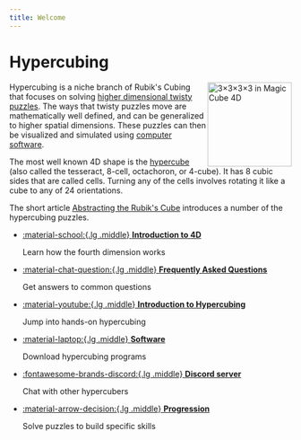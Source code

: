 ```yaml
---
title: Welcome
---
```


<meta property="og:type" content="website">
<meta property="og:title" content="Hypercubing Wiki" />
<meta property="og:description" content="Learn everything about higher dimensional twisty puzzle solving, including history, records, puzzles, tutorials, resources, and more." />
<meta property="og:url" content="https://hypercubing.xyz/" />
<meta property="og:image" content="https://assets.hypercubing.xyz/img/virt/mc4d_3x3x3x3.png" />

# Hypercubing

<a href="/puzzles/3x3x3x3"><img src="https://assets.hypercubing.xyz/img/virt/mc4d_3x3x3x3.png" alt="3&times;3&times;3&times;3 in Magic Cube 4D" width="150" align="right"></a>

Hypercubing is a niche branch of Rubik's Cubing that focuses on solving [higher dimensional twisty puzzles](https://en.wikipedia.org/wiki/N-dimensional_sequential_move_puzzle). The ways that twisty puzzles move are mathematically well defined, and can be generalized to higher spatial dimensions. These puzzles can then be visualized and simulated using [computer software](/software/index.md).

The most well known 4D shape is the [hypercube](https://en.wikipedia.org/wiki/Tesseract) (also called the tesseract, 8-cell, octachoron, or 4-cube). It has 8 cubic sides that are called cells. Turning any of the cells involves rotating it like a cube to any of 24 orientations.

The short article [Abstracting the Rubik's Cube](https://www.maa.org/sites/default/files/pdf/Mathhorizons/pdfs/AbstractingRubiks_MH_25.4.18.pdf) introduces a number of the hypercubing puzzles.

<div class="grid cards" markdown>

-   [:material-school:{.lg .middle} **Introduction to 4D**](intro-4d.md)

    Learn how the fourth dimension works

-   [:material-chat-question:{.lg .middle} **Frequently Asked Questions**](faq.md)

    Get answers to common questions

-   [:material-youtube:{.lg .middle} **Introduction to Hypercubing**](https://www.youtube.com/watch?v=drrTFs11sYQ&list=PLBQ7ltR88PRv9Rmrv7iRhupGaazEPWZi5&index=1)

    Jump into hands-on hypercubing

-   [:material-laptop:{.lg .middle} **Software**](software/index.md)

    Download hypercubing programs

-   [:fontawesome-brands-discord:{.lg .middle} **Discord server**](https://discord.gg/xxFvfyx89p)

    Chat with other hypercubers

-   [:material-arrow-decision:{.lg .middle} **Progression**](progression.md)

    Solve puzzles to build specific skills

</div>
